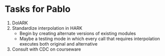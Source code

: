 # Tasks for Pablo

1. DolARK
1. Standardize interpolation in HARK
   * Begin by creating alternate versions of existing modules
   * Maybe a testing mode in which every call that requires interpolation executes both original and alternative
1. Consult with CDC on courseware
